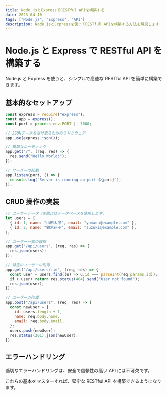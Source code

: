 ```yaml
---
title: Node.jsとExpressでRESTful APIを構築する
date: 2023-04-10
tags: ["Node.js", "Express", "API"]
description: Node.jsとExpressを使ってRESTful APIを構築する方法を解説します
---
```


# Node.js と Express で RESTful API を構築する

Node.js と Express を使うと、シンプルで高速な RESTful API を簡単に構築できます。

## 基本的なセットアップ

```javascript
const express = require("express");
const app = express();
const port = process.env.PORT || 3000;

// JSONデータを受け取るためのミドルウェア
app.use(express.json());

// 簡単なルーティング
app.get("/", (req, res) => {
  res.send("Hello World!");
});

// サーバーの起動
app.listen(port, () => {
  console.log(`Server is running on port ${port}`);
});
```

## CRUD 操作の実装

```javascript
// ユーザーデータ（実際にはデータベースを使用します）
let users = [
  { id: 1, name: "山田太郎", email: "yamada@example.com" },
  { id: 2, name: "鈴木花子", email: "suzuki@example.com" },
];

// ユーザー一覧の取得
app.get("/api/users", (req, res) => {
  res.json(users);
});

// 特定のユーザーの取得
app.get("/api/users/:id", (req, res) => {
  const user = users.find((u) => u.id === parseInt(req.params.id));
  if (!user) return res.status(404).send("User not found");
  res.json(user);
});

// ユーザーの作成
app.post("/api/users", (req, res) => {
  const newUser = {
    id: users.length + 1,
    name: req.body.name,
    email: req.body.email,
  };
  users.push(newUser);
  res.status(201).json(newUser);
});
```

## エラーハンドリング

適切なエラーハンドリングは、安全で信頼性の高い API には不可欠です。

これらの基本をマスターすれば、堅牢な RESTful API を構築できるようになります。
